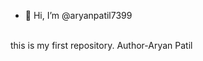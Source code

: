 - 👋 Hi, I’m @aryanpatil7399
 <br> 
this is my first repository.
Author-Aryan Patil
<!---
aryanpatil7399/aryanpatil7399 is a ✨ special ✨ repository because its `README.md` (this file) appears on your GitHub profile.
You can click the Preview link to take a look at your changes.
--->

